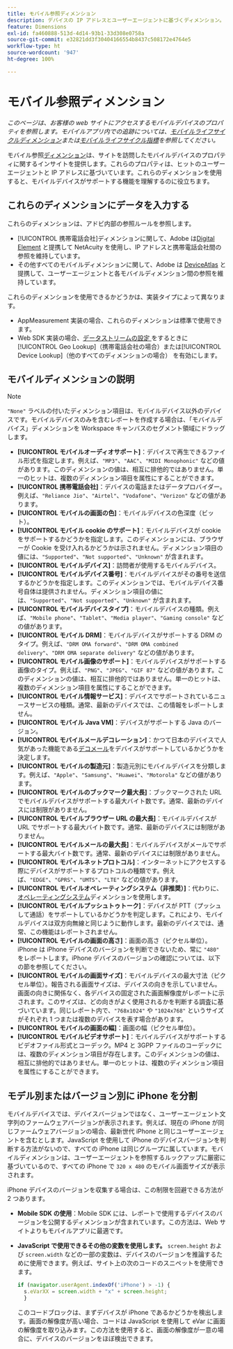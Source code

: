 ```yaml
---
title: モバイル参照ディメンション
description: デバイスの IP アドレスとユーザーエージェントに基づくディメンション。
feature: Dimensions
exl-id: fa460888-513d-4d14-93b1-33d308e0758a
source-git-commit: e32821dd3f30404166554b8437c508172e4764e5
workflow-type: ht
source-wordcount: '947'
ht-degree: 100%

---
```


# モバイル参照ディメンション

*このページは、お客様の web サイトにアクセスするモバイルデバイスのプロパティを参照します。モバイルアプリ内での追跡については、[モバイルライフサイクルディメンション](lifecycle-dimensions.md)または[モバイルライフサイクル指標](../metrics/lifecycle-metrics.md)を参照してください。*

モバイル参照[ディメンション](overview.md)は、サイトを訪問したモバイルデバイスのプロパティに関するインサイトを提供します。これらのプロパティは、ヒットのユーザーエージェントと IP アドレスに基づいています。これらのディメンションを使用すると、モバイルデバイスがサポートする機能を理解するのに役立ちます。

## これらのディメンションにデータを入力する

これらのディメンションは、アドビ内部の参照ルールを参照します。

* [!UICONTROL 携帯電話会社]ディメンションに関して、Adobe は[Digital Element](https://www.digitalelement.com/) と提携して NetAcuity を使用し、IP アドレスと携帯電話会社間の参照を維持しています。
* その他すべてのモバイルディメンションに関して、Adobe は [DeviceAtlas](https://deviceatlas.com/) と提携して、ユーザーエージェントと各モバイルディメンション間の参照を維持しています。

これらのディメンションを使用できるかどうかは、実装タイプによって異なります。

* AppMeasurement 実装の場合、これらのディメンションは標準で使用できます。
* Web SDK 実装の場合、[データストリームの設定 ](https://experienceleague.adobe.com/docs/experience-platform/datastreams/configure.html?lang=ja)をするときに[!UICONTROL  Geo Lookup]（携帯電話会社の場合）または[!UICONTROL Device Lookup]（他のすべてのディメンションの場合） を有効にします。

## モバイルディメンションの説明

>[!NOTE]
>
>`"None"` ラベルの付いたディメンション項目は、モバイルデバイス以外のデバイスです。モバイルデバイスのみを含むレポートを作成する場合は、「モバイルデバイス」ディメンションを Workspace キャンバスのセグメント領域にドラッグします。

* **[!UICONTROL モバイルオーディオサポート]**：デバイスで再生できるファイル形式を指定します。例えば、`"MP3"`、`"AAC"`、`"MIDI Monophonic"` などの値があります。このディメンションの値は、相互に排他的ではありません。単一のヒットは、複数のディメンション項目を属性にすることができます。
* **[!UICONTROL 携帯電話会社]**：デバイスの電話またはデータプロバイダー。例えば、`"Reliance Jio"`、`"Airtel"`、`"Vodafone"`、`"Verizon"` などの値があります。
* **[!UICONTROL モバイルの画面の色]**：モバイルデバイスの色深度（ビット）。
* **[!UICONTROL モバイル cookie のサポート]**：モバイルデバイスが cookie をサポートするかどうかを指定します。このディメンションには、ブラウザーが Cookie を受け入れるかどうかは示されません。ディメンション項目の値には、`"Supported"`、`"Not supported"`、`"Unknown"` が含まれます。
* **[!UICONTROL モバイルデバイス]**：訪問者が使用するモバイルデバイス。
* **[!UICONTROL モバイルデバイス番号]**：モバイルデバイスがその番号を送信するかどうかを指定します。このディメンションでは、モバイルデバイス番号自体は提供されません。ディメンション項目の値には、`"Supported"`、`"Not supported"`、`"Unknown"` が含まれます。
* **[!UICONTROL モバイルデバイスタイプ]**：モバイルデバイスの種類。例えば、`"Mobile phone"`、`"Tablet"`、`"Media player"`、`"Gaming console"` などの値があります。
* **[!UICONTROL モバイル DRM]**：モバイルデバイスがサポートする DRM のタイプ。例えば、`"DRM OMA forward"`、`"DRM OMA combined delivery"`、`"DRM OMA separate delivery"` などの値があります。
* **[!UICONTROL モバイル画像のサポート]**：モバイルデバイスがサポートする画像のタイプ。例えば、`"PNG"`、`"JPEG"`、`"GIF 87"` などの値があります。このディメンションの値は、相互に排他的ではありません。単一のヒットは、複数のディメンション項目を属性にすることができます。
* **[!UICONTROL モバイル情報サービス]**：デバイスでサポートされているニュースサービスの種類。通常、最新のデバイスでは、この情報をレポートしません。
* **[!UICONTROL モバイル Java VM]**：デバイスがサポートする Java のバージョン。
* **[!UICONTROL モバイルメールデコレーション]**：かつて日本のデバイスで人気があった機能である[デコメール](https://en.wikipedia.org/wiki/Decome)をデバイスがサポートしているかどうかを決定します。
* **[!UICONTROL モバイルの製造元]**：製造元別にモバイルデバイスを分類します。例えば、`"Apple"`、`"Samsung"`、`"Huawei"`、`"Motorola"` などの値があります。
* **[!UICONTROL モバイルのブックマーク最大長]**：ブックマークされた URL でモバイルデバイスがサポートする最大バイト数です。通常、最新のデバイスには制限がありません。
* **[!UICONTROL モバイルブラウザー URL の最大長]**：モバイルデバイスが URL でサポートする最大バイト数です。通常、最新のデバイスには制限がありません。
* **[!UICONTROL モバイルメールの最大長]**：モバイルデバイスがメールでサポートする最大バイト数です。通常、最新のデバイスには制限がありません。
* **[!UICONTROL モバイルネットプロトコル]**：インターネットにアクセスする際にデバイスがサポートするプロトコルの種類です。例えば、`"EDGE"`、`"GPRS"`、`"UMTS"`、`"LTE"` などの値があります。
* **[!UICONTROL モバイルオペレーティングシステム（非推奨）]**：代わりに、[オペレーティングシステム](operating-systems.md)ディメンションを使用します。
* **[!UICONTROL モバイルプッシュトゥトーク]**：デバイスが PTT（プッシュして通話）をサポートしているかどうかを判定します。これにより、モバイルデバイスは双方向無線と同じように動作します。最新のデバイスでは、通常、この機能はレポートされません。
* **[!UICONTROL モバイルの画面の高さ]**：画面の高さ（ピクセル単位）。iPhone は iPhone デバイスのバージョンを判断できないため、常に `"480"` をレポートします。iPhone デバイスのバージョンの確認については、以下の節を参照してください。
* **[!UICONTROL モバイルの画面サイズ]**：モバイルデバイスの最大寸法（ピクセル単位）。報告される画面サイズは、デバイスの向きを示していません。画面の向きに関係なく、各デバイスの固定された画面解像度がレポートに示されます。このサイズは、どの向きがよく使用されるかを判断する調査に基づいています。同じレポート内で、`"768x1024"` や `"1024x768"` というサイズがそれぞれ 1 つまたは複数のデバイスを表す場合があります。
* **[!UICONTROL モバイルの画面の幅]**：画面の幅（ピクセル単位）。
* **[!UICONTROL モバイルビデオサポート]**：モバイルデバイスがサポートするビデオファイル形式とコーデック。MP4 と 3GPP ファイルのコーデックには、複数のディメンション項目が存在します。このディメンションの値は、相互に排他的ではありません。単一のヒットは、複数のディメンション項目を属性にすることができます。

## モデル別またはバージョン別に iPhone を分割

モバイルデバイスでは、デバイスバージョンではなく、ユーザーエージェント文字列のファームウェアバージョンが表示されます。例えば、現在の iPhone が同じファームウェアバージョンの場合、最新世代 iPhone と同じユーザーエージェントを含むとします。JavaScript を使用して iPhone のデバイスバージョンを判断する方法がないので、すべての iPhone は同じグループに属しています。モバイルディメンションは、ユーザーエージェントを参照するルックアップに厳密に基づいているので、すべての iPhone で `320 x 480` のモバイル画面サイズが表示されます。

iPhone デバイスのバージョンを収集する場合は、この制限を回避できる方法が 2 つあります。

* **Mobile SDK の使用**：Mobile SDK には、レポートで使用するデバイスのバージョンを公開するディメンションが含まれています。この方法は、Web サイトよりもモバイルアプリに最適です。
* **JavaScript で使用できるその他の変数を使用します。** `screen.height` および `screen.width` などの一部の変数は、デバイスのバージョンを推論するために使用できます。例えば、サイト上の次のコードのスニペットを使用できます。

  ```js
  if (navigator.userAgent.indexOf('iPhone') > -1) {
    s.eVarXX = screen.width + "x" + screen.height;
    }
  ```

  このコードブロックは、まずデバイスが iPhone であるかどうかを検出します。画面の解像度が高い場合、コードは JavaScript を使用して eVar に画面の解像度を取り込みます。この方法を使用すると、画面の解像度が一意の場合に、デバイスのバージョンをほぼ検出できます。
